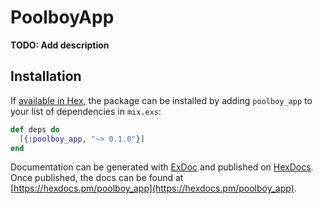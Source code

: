 # PoolboyApp

**TODO: Add description**

## Installation

If [available in Hex](https://hex.pm/docs/publish), the package can be installed
by adding `poolboy_app` to your list of dependencies in `mix.exs`:

```elixir
def deps do
  [{:poolboy_app, "~> 0.1.0"}]
end
```

Documentation can be generated with [ExDoc](https://github.com/elixir-lang/ex_doc)
and published on [HexDocs](https://hexdocs.pm). Once published, the docs can
be found at [https://hexdocs.pm/poolboy_app](https://hexdocs.pm/poolboy_app).

